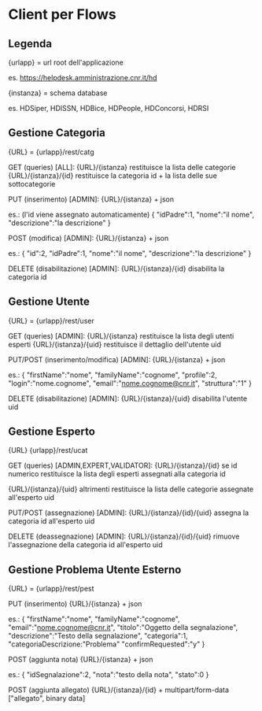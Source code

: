 Client per Flows
===

Legenda
---
{urlapp} = url root dell'applicazione

es. https://helpdesk.amministrazione.cnr.it/hd

{instanza} = schema database

es. HDSiper, HDISSN, HDBice, HDPeople, HDConcorsi, HDRSI


Gestione Categoria
---

{URL} = {urlapp}/rest/catg

GET (queries) [ALL]:
{URL}/{istanza} restituisce la lista delle categorie
{URL}/{istanza}/{id} restituisce la categoria id + la lista delle sue sottocategorie

PUT (inserimento) [ADMIN]:
{URL}/{istanza} + json

es.: (l'id viene assegnato automaticamente) 
{
"idPadre":1,
"nome":"il nome",
"descrizione":"la descrizione"
}

POST (modifica) [ADMIN]:
{URL}/{istanza} + json

es.: 
{
"id":2,
"idPadre":1,
"nome":"il nome",
"descrizione":"la descrizione"
}

DELETE (disabilitazione) [ADMIN]:
{URL}/{istanza}/{id} disabilita la categoria id


Gestione Utente
---

{URL} = {urlapp}/rest/user

GET (queries) [ADMIN]:
{URL}/{istanza} restituisce la lista degli utenti esperti
{URL}/{istanza}/{uid} restituisce il dettaglio dell'utente uid

PUT/POST (inserimento/modifica) [ADMIN]:
{URL}/{istanza} + json

es.: 
{
"firstName":"nome",
"familyName":"cognome",
"profile":2,
"login":"nome.cognome",
"email":"nome.cognome@cnr.it",
"struttura":"1"
}

DELETE (disabilitazione) [ADMIN]:
{URL}/{istanza}/{uid} disabilita l'utente uid


Gestione Esperto
---

{URL} {urlapp}/rest/ucat

GET (queries) [ADMIN,EXPERT,VALIDATOR]:
{URL}/{istanza}/{id}  se id numerico restituisce la lista degli esperti assegnati alla categoria id

{URL}/{istanza}/{uid} altrimenti restituisce la lista delle categorie assegnate all'esperto uid

PUT/POST (assegnazione) [ADMIN]:
{URL}/{istanza}/{id}/{uid} assegna la categoria id all'esperto uid

DELETE (deassegnazione) [ADMIN]:
{URL}/{istanza}/{id}/{uid} rimuove l'assegnazione della categoria id all'esperto uid


Gestione Problema Utente Esterno
---

{URL} = {urlapp}/rest/pest

PUT (inserimento)
{URL}/{istanza} + json

es.: 
{
"firstName":"nome",
"familyName":"cognome",
"email":"nome.cognome@cnr.it",
"titolo":"Oggetto della segnalazione",
"descrizione":"Testo della segnalazione",
"categoria":1,
"categoriaDescrizione:"Problema"
"confirmRequested":"y"
}

POST (aggiunta nota)
{URL}/{istanza} + json

es.: 
{
"idSegnalazione":2,
"nota":"testo della nota",
"stato":0
}

POST (aggiunta allegato)
{URL}/{istanza}/{id} + multipart/form-data ["allegato", binary data]

